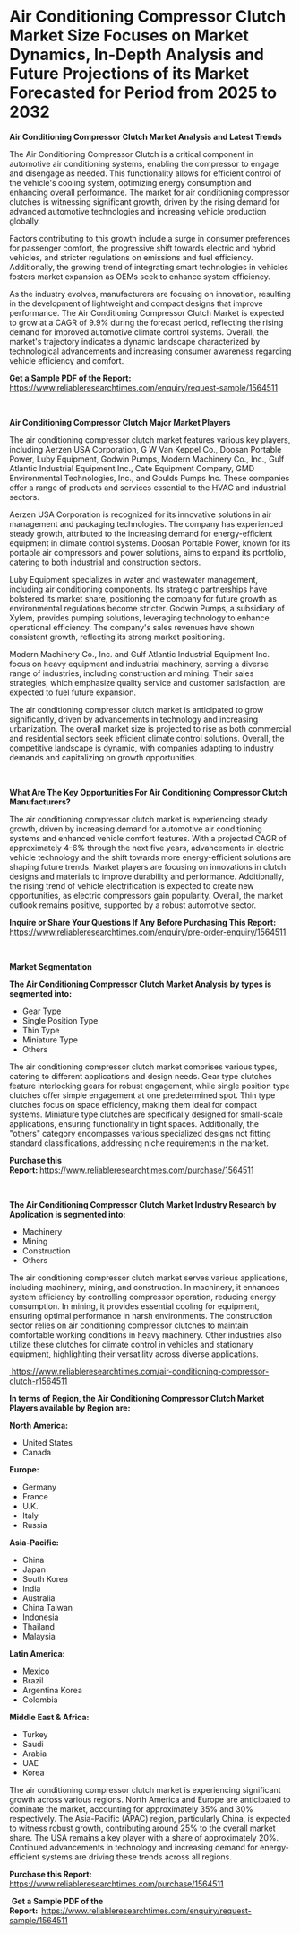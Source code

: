 <p><h1>Air Conditioning Compressor Clutch Market Size Focuses on Market Dynamics, In-Depth Analysis and Future Projections of its Market Forecasted for Period from 2025 to 2032</h1></p><p><strong>Air Conditioning Compressor Clutch Market Analysis and Latest Trends</strong></p>
<p><p>The Air Conditioning Compressor Clutch is a critical component in automotive air conditioning systems, enabling the compressor to engage and disengage as needed. This functionality allows for efficient control of the vehicle's cooling system, optimizing energy consumption and enhancing overall performance. The market for air conditioning compressor clutches is witnessing significant growth, driven by the rising demand for advanced automotive technologies and increasing vehicle production globally.</p><p>Factors contributing to this growth include a surge in consumer preferences for passenger comfort, the progressive shift towards electric and hybrid vehicles, and stricter regulations on emissions and fuel efficiency. Additionally, the growing trend of integrating smart technologies in vehicles fosters market expansion as OEMs seek to enhance system efficiency.</p><p>As the industry evolves, manufacturers are focusing on innovation, resulting in the development of lightweight and compact designs that improve performance. The Air Conditioning Compressor Clutch Market is expected to grow at a CAGR of 9.9% during the forecast period, reflecting the rising demand for improved automotive climate control systems. Overall, the market's trajectory indicates a dynamic landscape characterized by technological advancements and increasing consumer awareness regarding vehicle efficiency and comfort.</p></p>
<p><strong>Get a Sample PDF of the Report:&nbsp;</strong> <a href="https://www.reliableresearchtimes.com/enquiry/request-sample/1564511?utm_campaign=2186&utm_medium=2&utm_source=Github&utm_content=ia&utm_term=16042025&utm_id=air-conditioning-compressor-clutch">https://www.reliableresearchtimes.com/enquiry/request-sample/1564511</a></p>
<p>&nbsp;</p>
<p><strong>Air Conditioning Compressor Clutch Major Market Players</strong></p>
<p><p>The air conditioning compressor clutch market features various key players, including Aerzen USA Corporation, G W Van Keppel Co., Doosan Portable Power, Luby Equipment, Godwin Pumps, Modern Machinery Co., Inc., Gulf Atlantic Industrial Equipment Inc., Cate Equipment Company, GMD Environmental Technologies, Inc., and Goulds Pumps Inc. These companies offer a range of products and services essential to the HVAC and industrial sectors.</p><p>Aerzen USA Corporation is recognized for its innovative solutions in air management and packaging technologies. The company has experienced steady growth, attributed to the increasing demand for energy-efficient equipment in climate control systems. Doosan Portable Power, known for its portable air compressors and power solutions, aims to expand its portfolio, catering to both industrial and construction sectors.</p><p>Luby Equipment specializes in water and wastewater management, including air conditioning components. Its strategic partnerships have bolstered its market share, positioning the company for future growth as environmental regulations become stricter. Godwin Pumps, a subsidiary of Xylem, provides pumping solutions, leveraging technology to enhance operational efficiency. The company's sales revenues have shown consistent growth, reflecting its strong market positioning.</p><p>Modern Machinery Co., Inc. and Gulf Atlantic Industrial Equipment Inc. focus on heavy equipment and industrial machinery, serving a diverse range of industries, including construction and mining. Their sales strategies, which emphasize quality service and customer satisfaction, are expected to fuel future expansion.</p><p>The air conditioning compressor clutch market is anticipated to grow significantly, driven by advancements in technology and increasing urbanization. The overall market size is projected to rise as both commercial and residential sectors seek efficient climate control solutions. Overall, the competitive landscape is dynamic, with companies adapting to industry demands and capitalizing on growth opportunities.</p></p>
<p>&nbsp;</p>
<p><strong>What Are The Key Opportunities For Air Conditioning Compressor Clutch Manufacturers?</strong></p>
<p><p>The air conditioning compressor clutch market is experiencing steady growth, driven by increasing demand for automotive air conditioning systems and enhanced vehicle comfort features. With a projected CAGR of approximately 4-6% through the next five years, advancements in electric vehicle technology and the shift towards more energy-efficient solutions are shaping future trends. Market players are focusing on innovations in clutch designs and materials to improve durability and performance. Additionally, the rising trend of vehicle electrification is expected to create new opportunities, as electric compressors gain popularity. Overall, the market outlook remains positive, supported by a robust automotive sector.</p></p>
<p><strong>Inquire or Share Your Questions If Any Before Purchasing This Report:</strong> <a href="https://www.reliableresearchtimes.com/enquiry/pre-order-enquiry/1564511?utm_campaign=2186&utm_medium=2&utm_source=Github&utm_content=ia&utm_term=16042025&utm_id=air-conditioning-compressor-clutch">https://www.reliableresearchtimes.com/enquiry/pre-order-enquiry/1564511</a></p>
<p>&nbsp;</p>
<p><strong>Market Segmentation</strong></p>
<p><strong>The Air Conditioning Compressor Clutch Market Analysis by types is segmented into:</strong></p>
<p><ul><li>Gear Type</li><li>Single Position Type</li><li>Thin Type</li><li>Miniature Type</li><li>Others</li></ul></p>
<p><p>The air conditioning compressor clutch market comprises various types, catering to different applications and design needs. Gear type clutches feature interlocking gears for robust engagement, while single position type clutches offer simple engagement at one predetermined spot. Thin type clutches focus on space efficiency, making them ideal for compact systems. Miniature type clutches are specifically designed for small-scale applications, ensuring functionality in tight spaces. Additionally, the "others" category encompasses various specialized designs not fitting standard classifications, addressing niche requirements in the market.</p></p>
<p><strong>Purchase this Report:&nbsp;</strong><a href="https://www.reliableresearchtimes.com/purchase/1564511?utm_campaign=2186&utm_medium=2&utm_source=Github&utm_content=ia&utm_term=16042025&utm_id=air-conditioning-compressor-clutch">https://www.reliableresearchtimes.com/purchase/1564511</a></p>
<p>&nbsp;</p>
<p><strong>The Air Conditioning Compressor Clutch Market Industry Research by Application is segmented into:</strong></p>
<p><ul><li>Machinery</li><li>Mining</li><li>Construction</li><li>Others</li></ul></p>
<p><p>The air conditioning compressor clutch market serves various applications, including machinery, mining, and construction. In machinery, it enhances system efficiency by controlling compressor operation, reducing energy consumption. In mining, it provides essential cooling for equipment, ensuring optimal performance in harsh environments. The construction sector relies on air conditioning compressor clutches to maintain comfortable working conditions in heavy machinery. Other industries also utilize these clutches for climate control in vehicles and stationary equipment, highlighting their versatility across diverse applications.</p></p>
<p><a href="https://www.reliableresearchtimes.com/air-conditioning-compressor-clutch-r1564511?utm_campaign=2186&utm_medium=2&utm_source=Github&utm_content=ia&utm_term=16042025&utm_id=air-conditioning-compressor-clutch">&nbsp;https://www.reliableresearchtimes.com/air-conditioning-compressor-clutch-r1564511</a></p>
<p><strong>In terms of Region, the Air Conditioning Compressor Clutch Market Players available by Region are:</strong></p>
<p>
    <p> <strong> North America: </strong>
        <ul>
            <li>United States</li>
            <li>Canada</li>
        </ul>
        </p> 
    <p> <strong> Europe: </strong>
        <ul>
            <li>Germany</li>
            <li>France</li>
            <li>U.K.</li>
            <li>Italy</li>
            <li>Russia</li>
        </ul>
        </p> 
    <p> <strong> Asia-Pacific: </strong>
        <ul>
            <li>China</li>
            <li>Japan</li>
            <li>South Korea</li>
            <li>India</li>
            <li>Australia</li>
            <li>China Taiwan</li>
            <li>Indonesia</li>
            <li>Thailand</li>
            <li>Malaysia</li>
        </ul>
        </p> 
    <p> <strong> Latin America: </strong>
        <ul>
            <li>Mexico</li>
            <li>Brazil</li>
            <li>Argentina Korea</li>
            <li>Colombia</li>
        </ul>
        </p> 
    <p> <strong> Middle East & Africa: </strong>
        <ul>
            <li>Turkey</li>
            <li>Saudi</li>
            <li>Arabia</li>
            <li>UAE</li>
            <li>Korea</li>
        </ul>
    </p>
    </p>
<p><p>The air conditioning compressor clutch market is experiencing significant growth across various regions. North America and Europe are anticipated to dominate the market, accounting for approximately 35% and 30% respectively. The Asia-Pacific (APAC) region, particularly China, is expected to witness robust growth, contributing around 25% to the overall market share. The USA remains a key player with a share of approximately 20%. Continued advancements in technology and increasing demand for energy-efficient systems are driving these trends across all regions.</p></p>
<p><strong>Purchase this Report: </strong><a href="https://www.reliableresearchtimes.com/purchase/1564511?utm_campaign=2186&utm_medium=2&utm_source=Github&utm_content=ia&utm_term=16042025&utm_id=air-conditioning-compressor-clutch">https://www.reliableresearchtimes.com/purchase/1564511</a></p>
<p>&nbsp;<strong>Get a Sample PDF of the Report:&nbsp;&nbsp;</strong><a href="https://www.reliableresearchtimes.com/enquiry/request-sample/1564511?utm_campaign=2186&utm_medium=2&utm_source=Github&utm_content=ia&utm_term=16042025&utm_id=air-conditioning-compressor-clutch">https://www.reliableresearchtimes.com/enquiry/request-sample/1564511</a></p>
<p><strong></strong></p>
<p><p></p><p></p><p></p></p>
